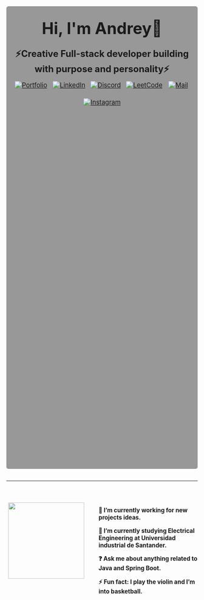 <div align="center" style="display:flex; flex-direction:column; align-items:center; background: rgba(0, 0, 0, 0.4); 
               padding: 0.5em 1em; border-radius: 0.4em; height:30vh; background-image: url('https://i.pinimg.com/originals/52/ed/f6/52edf6e9dc6521d2fd27b72e57212f29.gif'); 
            background-size: cover; background-position: center;">
      <h1 style="margin:0; padding:0.6em; font-size:3em;">Hi, I'm Andrey👋</h1>
      <h3 style="margin:0; font-size:1.7em;">⚡Creative Full-stack developer building with purpose and personality⚡</h3>
      <h3 style="margin:0.3em;"></h3>
      <div style="display: flex; gap: 2em; flex-wrap: wrap; justify-content: center; margin-bottom:0.5em;">
      <a href="https://andrey-web-portfolio.netlify.app/" target="_blank">
        <img style="transform: scale(1.2);" src="https://img.shields.io/badge/Portfolio-000?style=for-the-badge&logo=vercel&logoColor=yellow" alt="Portfolio">
      </a>
      <a href="https://www.linkedin.com/in/andrey-jerez-rubio/" target="_blank">
        <img style="transform: scale(1.2);" src="https://img.shields.io/badge/LinkedIn-0A66C2?style=for-the-badge&logo=linkedin&logoColor=white" alt="LinkedIn">
      </a>
      <a href="https://discord.com/users/702504469010579477">
          <img style="transform: scale(1.2);" src="https://img.shields.io/badge/Discord-%237289DA.svg?style=for-the-badge&logo=discord&logoColor=white" alt="Discord">
      </a>
      <a href="https://leetcode.com/AndreyJz">
          <img style="transform: scale(1.2);" src="https://img.shields.io/badge/LeetCode-000000?style=for-the-badge&logo=LeetCode&logoColor=" alt="LeetCode">
      </a>
      <a href="mailto:jerez.01.18@gmail.com">
          <img style="transform: scale(1.2);" src="https://img.shields.io/badge/Gmail-D14836?style=for-the-badge&logo=gmail&logoColor=white" alt="Mail">
      </a>
      <a href="https://instagram.com/andreyjzz">
          <img style="transform: scale(1.2);" src="https://img.shields.io/badge/Instagram-E4405F?style=for-the-badge&logo=instagram&logoColor=white" alt="Instagram">
      </a>
    </div>
</div>

<br>
<hr>

<div style="display: flex; align-items: center; gap: 2em; font-size: 1.10em; background-image: url('https://i.pinimg.com/originals/52/ed/f6/52edf6e9dc6521d2fd27b72e57212f29.gif'); 
            background-size: cover; background-position: center;">
    <img align="left" width="200" height="200" src="https://andrey-web-portfolio.netlify.app/assets/my_character-BcKp8PeW.gif" style="padding:0.3em;">
    <div>
        <b style="display:flex; flex-direction:column; gap:1em;">
          <br>
          <br>
        <p style="margin:0;">🔭 I’m currently working for new projects ideas.</p>
        <p style="margin:0;">🌱 I’m currently studying Electrical Engineering at Universidad industrial de Santander.</p>
        <p style="margin:0;">❓ Ask me about anything related to Java and Spring Boot.</p>
        <p style="margin:0;">⚡ Fun fact: I play the violin and I’m into basketball.</p>
        </b>
    </div>
</div>
